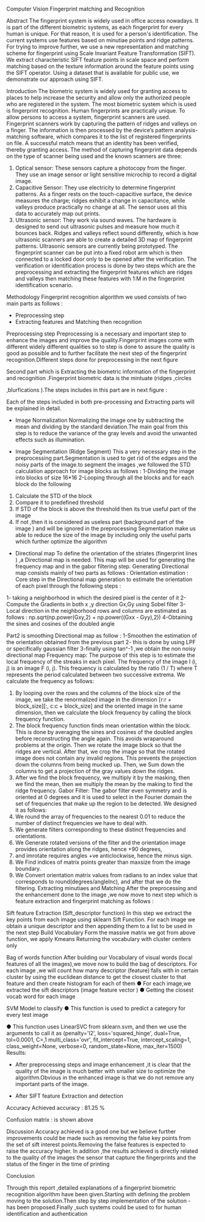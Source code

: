 Computer Vision
Fingerprint matching and Recognition





Abstract
The fingerprint system is widely used in office access nowadays. It is part of the different biometric systems, as each fingerprint for every human is unique. For that reason, it is used for a person's identification. The current systems use features based on minutiae points and
ridge patterns. For trying to improve further,  we use a new representation and matching scheme for fingerprint using Scale Invariant Feature Transformation (SIFT). We extract
characteristic SIFT feature points in scale space and perform matching based on the texture information around the feature points using the SIFT operator. Using a dataset that is available for public use, we demonstrate our approach using SIFT.


Introduction
The biometric system is widely used for granting access to places to help increase the security and allow only the authorized people who are registered in the system. The most biometric system which is used is fingerprint recognition. Human fingerprints are practically unique. To allow persons to access a system, fingerprint scanners are used. Fingerprint scanners work by capturing the pattern of ridges and valleys on a finger. The information is then processed by the device’s pattern analysis-matching software, which compares it to the list of registered fingerprints on file. A successful match means that an identity has been verified, thereby granting access. The method of capturing fingerprint data depends on the type of scanner being used and the known scanners are three:
1. Optical sensor: These sensors capture a photocopy from the finger. They use an image sensor or light sensitive microchip to record a digital image.
2. Capacitive Sensor: They use electricity to determine fingerprint patterns. As a finger rests on the touch-capacitive surface, the device measures the charge; ridges exhibit a change in capacitance, while valleys produce practically no change at all. The sensor uses all this data to accurately map out prints.
3. Ultrasonic sensor: They work via sound waves. The hardware is designed to send out ultrasonic pulses and measure how much it bounces back. Ridges and valleys reflect sound differently, which is how ultrasonic scanners are able to create a detailed 3D map of fingerprint patterns. Ultrasonic sensors are currently being prototyped.
The fingerprint scanner can be put into a fixed robot arm which is then connected to a locked door only to be opened after the verification. The verification or identification process is done by two steps which are the preprocessing and extracting the fingerprint features which are ridges and valleys then matching these features with 1:M in the fingerprint identification scenario.


Methodology
 Fingerprint recognition algorithm we used consists of two main parts as follows : 
* Preprocessing step 
* Extracting features and Matching then recognition


Preprocessing step
Preprocessing  is a necessary and important step to enhance the images and improve the quality.Fingerprint images come with different widely different qualities so to step is done to assure the quality is good as possible and to further facilitate the next step of the fingerprint recognition.Different steps done for preprocessing in the next figure 




  



Second part which is Extracting the biometric information of the fingerprint and recognition .Fingerprint biometric data is the mintuate (ridges ,circles 










,blurfications ).The steps includes in this part are in next figure :  


Each of the steps included in both pre-processing and Extracting parts will be explained in detail.


* Image Normalization 
Normalizing the image one by subtracting the mean and dividing by the standard deviation.The main goal from this step is to reduce the variance of the gray levels and avoid the unwanted effects such as illumination.


* Image Segmentation (Ridge Segment)
This a very necessary step in the preprocessing part.Segmentation is used to get rid of the edges and the noisy parts of the image.to segment the images ,we followed the STD calculation approach for image blocks as follows : 
1-Dividing the image into blocks of size 16*16 
2-Looping through all the blocks and for each block do the following 
1. Calculate the STD of the block
2. Compare it to predefined threshold 
3. If STD of the block is above the threshold then its true useful  part of the image
4. If not ,then it is considered as useless part (background part of the image ) and will be ignored in the preprocessing
Segmentation make us able to reduce the size of the image by including only the useful parts which further optimize the algorithm 


* Directional map 
To define the orientation of the striates (fingerprint lines ) ,a Directional map is needed.
This map will be used for generating the frequency map and in the gabor filtering step.
Generating Directional map consists mainly of two parts  as follows : 
Orientation estimation :
Core step in the Directional map generation to estimate the orientation of each pixel through the following steps : 
        
1- taking a neighborhood in which   the  desired pixel is the center of it 
2-Compute the Gradients in both x ,y direction Gx,Gy using Sobel filter 
3-Local direction in the neighborhood rows and columns are estimated as follows : 
np.sqrt(np.power(Gxy,2) + np.power((Gxx - Gyy),2))
4-Obtaining the sines and cosines of the doubled angle   


Part2 is smoothing  Directional map as follow :
1-Smoothen the estimation of the orientation obtained from the previous part 
2- this is done by using LPF or specifically gaussian filter 
3-finally using tan^-1 ,we obtain the non noisy directional map 
Frequency map:
The purpose of this step is to estimate the local frequency of the streaks in each pixel. The frequency of the image I (i, j) is an image F (i, j). This frequency is calculated by the ratio (1 / T) where T represents the period calculated between two successive extrema. We calculate the frequency as follows:
1. By looping over the rows and the columns of the block size of the image, we take the renormalized image in the dimension [r:r + block_size][:, c:c + block_size] and the oriented image in the same dimension, then we calculate the block frequency by calling the block frequency function.
2. The block frequency function finds mean orientation within the block. This is done by averaging the  sines and cosines of the doubled angles before reconstructing the angle again. This avoids wraparound problems at the origin. Then we rotate the image block so that the ridges are vertical. After that, we crop the image so that the rotated image does not contain any invalid regions.  This prevents the projection down the columns from being mucked up. Then, we Sum down the columns to get a projection of the gray values down the ridges.
3. After we find the block frequency, we multiply it by the masking, then we find the mean, then we multiply the mean by the making to find the ridge frequency.
Gabor Filter:
The gabor filter even symmetry and is oriented at 0 degrees and it is used to select in the Fourier domain the set of frequencies that make up the region to be detected. We designed it as follows:
1. We round the array of frequencies to the nearest 0.01 to reduce the number of distinct frequencies we have to deal with.
2. We generate filters corresponding to these distinct frequencies and
orientations.
3. We Generate rotated versions of the filter and the orientation image provides orientation along the ridges, hence +90 degrees, 
4. and imrotate requires angles +ve anticlockwise, hence the minus sign.
5. We Find indices of matrix points greater than maxsize from the image  boundary.
6. We Convert orientation matrix values from radians to an index value that corresponds to round(degrees/angleInc), and after that we do the filtering.
Extracting minutiaes and Matching
After the preprocessing and the enhancement done to the image ,we now move to next step which is feature extraction and fingerprint matching as follows :


Sift feature Extraction (Sift_descriptor function)
In this step we extract the key points from each image using sklearn Sift Function.
For each image we obtain a unique descriptor and then appending them to a list to be used in the next step 
Build Vocabulary
 Form the massive matrix we got from above function, we apply Kmeans Returning the vocabulary with cluster centers only


 Bag of words function 
After building our Vocabulary of visual words (local features of all the images),we move now to build the bag of descriptors. 
For each image ,we will count how many descriptor (feature) falls with in certain cluster by using the euclidean distance to get the closest cluster to that feature and then create histogram for each of them 
● For each image,we extracted the sift descriptors (image feature vector )
      ● Getting the closest       vocab word for each image 


SVM Model to classify 
● This function is used to predict a category for every test image 


● This function uses LinearSVC from sklearn.svm, and then we use the arguments to call it as (penalty='l2', loss='squared_hinge', dual=True, tol=0.0001, C=,1 multi_class='ovr', fit_intercept=True, intercept_scaling=1, class_weight=None, verbose=0, random_state=None, max_iter=1500) 
 Results:
* After preprocessing steps and image enhancement ,it is clear that the quality of the image is much better with smaller size to optimize the algorithm.Obvious in the enhanced image is that we do not remove any important parts of the image.
  



                
* After SIFT feature Extraction and detection 




       
  

Accuracy 
Achieved accuracy : 81.25 %  


Confusion matrix : is shown above 




Discussion 
Accuracy achieved is a good
one but we believe further
improvements could be made
such as removing the false
key points from the set of sift
interest points.Removing the
false features is expected to
raise the accuracy higher.
In addition ,the results
achieved is directly related to
the quality of the images the
sensor that capture the
fingerprints and the status of the finger in the time of printing 
















             
















         




 








Conclusion 


Through this report ,detailed explanations of a fingerprint biometric recognition algorithm have been given.Starting with defining the problem moving to the solution.Then step by step implementation of the solution -has been proposed.Finally ,such systems could be used to for human  identification and authentication
